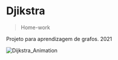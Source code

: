 # Djikstra
> Home-work

Projeto para aprendizagem de grafos. 2021

![Dijkstra_Animation](https://user-images.githubusercontent.com/88463024/135727334-3568e12b-42a3-4a31-b5be-aca01b1e8832.gif)
